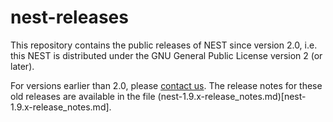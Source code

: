 # nest-releases

This repository contains the public releases of NEST since version
2.0, i.e. this NEST is distributed under the GNU General Public
License version 2 (or later).

For versions earlier than 2.0, please [contact
us](http://nest-simulator.org/impressum). The release notes for these
old releases are available in the file
(nest-1.9.x-release_notes.md)[nest-1.9.x-release_notes.md].
